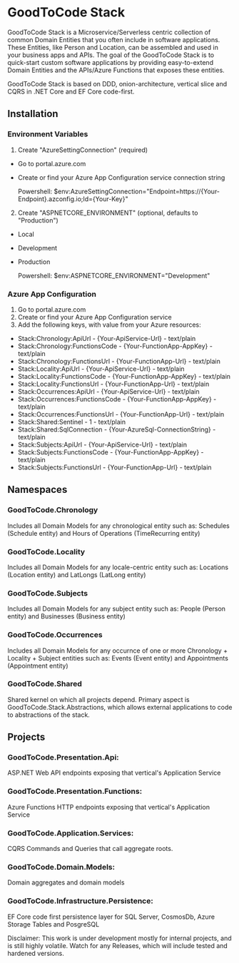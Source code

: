 # GoodToCode Stack

GoodToCode Stack is a Microservice/Serverless centric collection of common Domain Entities that you often include in software applications. These Entities, like Person and Location, can be assembled and used in your business apps and APIs.
The goal of the GoodToCode Stack is to quick-start custom software applications by providing easy-to-extend Domain Entities and the APIs/Azure Functions that exposes these entities.

GoodToCode Stack is based on DDD, onion-architecture, vertical slice and CQRS in .NET Core and EF Core code-first.

## Installation
### Environment Variables
1. Create "AzureSettingConnection" (required)
* Go to portal.azure.com
* Create or find your Azure App Configuration service connection string

    Powershell: $env:AzureSettingConnection="Endpoint=https://{Your-Endpoint}.azconfig.io;Id={Your-Key}"
    
2. Create "ASPNETCORE_ENVIRONMENT" (optional, defaults to "Production")
* Local
* Development
* Production

    Powershell: $env:ASPNETCORE_ENVIRONMENT="Development"

### Azure App Configuration
1. Go to portal.azure.com
2. Create or find your Azure App Configuration service 
3. Add the following keys, with value from your Azure resources:
* Stack:Chronology:ApiUrl - {Your-ApiService-Url} - text/plain
* Stack:Chronology:FunctionsCode - {Your-FunctionApp-AppKey} - text/plain
* Stack:Chronology:FunctionsUrl - {Your-FunctionApp-Url} - text/plain
* Stack:Locality:ApiUrl - {Your-ApiService-Url} - text/plain
* Stack:Locality:FunctionsCode - {Your-FunctionApp-AppKey} - text/plain
* Stack:Locality:FunctionsUrl - {Your-FunctionApp-Url} - text/plain
* Stack:Occurrences:ApiUrl - {Your-ApiService-Url} - text/plain
* Stack:Occurrences:FunctionsCode - {Your-FunctionApp-AppKey} - text/plain
* Stack:Occurrences:FunctionsUrl - {Your-FunctionApp-Url} - text/plain
* Stack:Shared:Sentinel - 1 - text/plain
* Stack:Shared:SqlConnection - {Your-AzureSql-ConnectionString} - text/plain
* Stack:Subjects:ApiUrl - {Your-ApiService-Url} - text/plain
* Stack:Subjects:FunctionsCode - {Your-FunctionApp-AppKey} - text/plain
* Stack:Subjects:FunctionsUrl - {Your-FunctionApp-Url} - text/plain

## Namespaces
### GoodToCode.Chronology
Includes all Domain Models for any chronological entity such as: Schedules (Schedule entity) and Hours of Operations (TimeRecurring entity)

### GoodToCode.Locality
Includes all Domain Models for any locale-centric entity such as: Locations (Location entity) and LatLongs (LatLong entity)

### GoodToCode.Subjects
Includes all Domain Models for any subject entity such as: People (Person entity) and Businesses (Business entity)

### GoodToCode.Occurrences
Includes all Domain Models for any occurnce of one or more Chronology + Locality + Subject entities such as: Events (Event entity) and Appointments (Appointment entity)

### GoodToCode.Shared
Shared kernel on which all projects depend. Primary aspect is GoodToCode.Stack.Abstractions, which allows external applications to code to abstractions of the stack.

## Projects
### GoodToCode.Presentation.Api: 
ASP.NET Web API endpoints exposing that vertical's Application Service

### GoodToCode.Presentation.Functions: 
Azure Functions HTTP endpoints exposing that vertical's Application Service

### GoodToCode.Application.Services: 
CQRS Commands and Queries that call aggregate roots.

### GoodToCode.Domain.Models: 
Domain aggregates and domain models

### GoodToCode.Infrastructure.Persistence: 
EF Core code first persistence layer for SQL Server, CosmosDb, Azure Storage Tables and PosgreSQL

Disclaimer: This work is under development mostly for internal projects, and is still highly volatile. Watch for any Releases, which will include tested and hardened versions.

